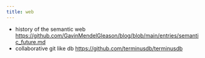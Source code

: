 ```yaml
---
title: web
---
```


- history of the semantic web https://github.com/GavinMendelGleason/blog/blob/main/entries/semantic_future.md
- collaborative git like db https://github.com/terminusdb/terminusdb